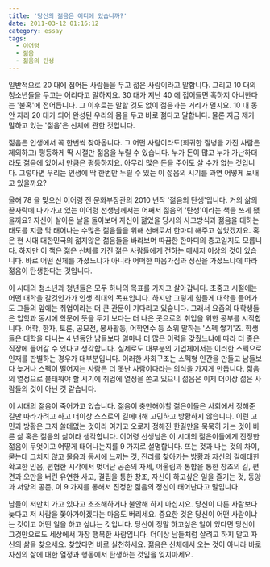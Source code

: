 ```yaml
---
title: '당신의 젊음은 어디에 있습니까?'
date: 2011-03-12 01:16:12
category: essay
tags:
  - 이어령
  - 젊음
  - 젊음의 탄생
---
```


일반적으로 20 대에 접어든 사람들을 두고 젊은 사람이라고 말합니다. 그리고 10 대의 청소년들을 두고는 어리다고 말하지요. 30 대가 지난 40 에 접어들면 혹하지 아니한다는 '불혹'에 접어듭니다. 그 이후로는 말할 것도 없이 젊음과는 거리가 멀지요. 10 대 동안 자라 20 대가 되어 완성된 우리의 몸을 두고 바로 젊다고 말합니다. 물론 지금 제가 말하고 있는 '젊음'은 신체에 관한 것입니다.

젊음은 인생에서 꼭 한번씩 찾아옵니다. 그 어떤 사람이라도(희귀한 질병을 가진 사람은 제외하고) 평등하게 딱 시절만 젊음을 누릴 수 있습니다. 누가 돈이 많고 누가 가난하더라도 젊음에 있어서 만큼은 평등하지요. 아무리 많은 돈을 주어도 살 수가 없는 것입니다. 그렇다면 우리는 인생에 딱 한번만 누릴 수 있는 이 젊음의 시기를 과연 어떻게 보내고 있을까요?

올해 78 을 맞으신 이어령 전 문화부장관의 2010 년작 '젊음의 탄생'입니다. 거의 삶의 끝자락에 다가가고 있는 이어령 선생님께서는 어째서 젊음의 '탄생'이라는 책을 쓰게 됐을까요? 자신이 살아온 날을 돌아보며 자신이 젊었을 당시의 사고방식과 젊음을 대하는 태도를 지금 막 태어나는 수많은 젊음들을 위해 선배로서 한마디 해주고 싶었겠지요. 혹은 현 시대 대한민국의 젊지않은 젊음들을 바라보며 따끔한 한마디의 충고일지도 모릅니다. 하지만 이 책은 젊은 신체를 가진 젊은 사람들에게 전하는 메세지 이상의 것이 있습니다. 바로 어떤 신체를 가졌느냐가 아니라 어떠한 마음가짐과 정신을 가졌느냐에 따라 젊음이 탄생한다는 것입니다.

이 시대의 청소년과 청년들은 모두 하나의 목표를 가지고 살아갑니다. 초중고 시절에는 어떤 대학을 갈것인가가 인생 최대의 목표입니다. 하지만 그렇게 힘들게 대학을 들어가도 그들의 앞에는 취업이라는 더 큰 관문이 기다리고 있습니다. 그래서 요즘의 대학생들은 입학과 동시에 학문에 뜻을 두기 보다는 더 나은 곳으로의 취업을 위한 공부를 시작합니다. 어학, 한자, 토론, 공모전, 봉사활동, 어학연수 등 소위 말하는 '스펙 쌓기'죠. 학생들은 대학을 다니는 4 년동안 남들보다 얼마나 더 많은 이력을 갖췄느냐에 따라 더 좋은 직장에 들어갈 수 있다고 생각합니다. 실제로도 대부분의 기업체에서는 이러한 스펙으로 인재를 판별하는 경우가 대부분입니다. 이러한 사회구조는 스펙형 인간을 만들고 남들보다 늦거나 스펙이 떨어지는 사람은 더 못난 사람이다라는 의식을 가지게 만듭니다. 젊음의 열정으로 불태워야 할 시기에 취업에 열정을 쏟고 있으니 젊음은 이제 더이상 젊은 사람들의 것이 아닌 것 같습니다.

이 시대의 젊음이 죽어가고 있습니다. 젊음이 충만해야할 젊은이들은 사회에서 정해준 길만 따라가려고 하고 더이상 스스로의 길에대해 고민하고 방황하지 않습니다. 이런 고민과 방황은 그저 쓸데없는 것이라 여기고 오로지 정해진 한길만을 묵묵히 가는 것이 바른 삶 혹은 젊음의 삶이라 생각합니다. 이어령 선생님은 이 시대의 젊은이들에게 진정한 젊음이 무엇이고 어떻게 태어나는지를 9 가지로 설명합니다. 뜨는 것과 나는 것의 차이, 묻는데 그치지 않고 물음과 동시에 느끼는 것, 진리를 찾아가는 방황과 자신의 길에대한 확고한 믿음, 편협한 시각에서 벗어난 공존의 자세, 어울림과 통합을 통한 창조의 길, 편견과 오만을 버린 유연한 사고, 결핍을 통한 창조, 자신이 하고싶은 일을 즐기는 것, 동양과 서양의 공존, 이 9 가지를 통해서 진정한 젊음의 정신이 태어난다고 말입니다.

남들이 저만치 가고 있다고 초조해하거나 불안해 하지 마십시요. 당신이 다른 사람보다 늦다고 저 사람을 쫓아가야겠다는 마음도 버리세요. 중요한 것은 당신이 어떤 사람이냐는 것이고 어떤 일을 하고 싶냐는 것입니다. 당신이 정말 하고싶은 일이 있다면 당신이 그것만으로도 세상에서 가장 행복한 사람입니다. 더이상 남들처럼 살려고 하지 말고 자신의 삶을 찾으세요. 찾았다면 바로 실천하세요. 젊음은 신체에서 오는 것이 아니라 바로 자신의 삶에 대한 열정과 행동에서 탄생하는 것임을 잊지마세요.
